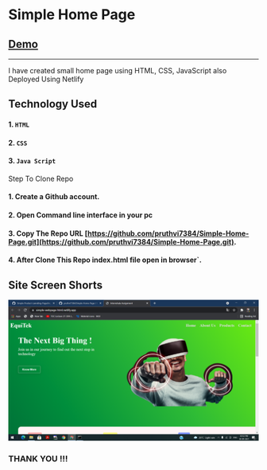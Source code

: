 # Simple Home Page
## [Demo](https://simple-webpage-html.netlify.app/)
--------

I have created small home page using HTML, CSS, JavaScript also Deployed Using Netlify
## Technology Used

#### 1. `HTML`
#### 2. `CSS`
#### 3. `Java Script`


Step To Clone Repo

#### 1. Create a Github account.
#### 2. Open Command line interface in your pc
#### 3. Copy The Repo URL [https://github.com/pruthvi7384/Simple-Home-Page.git](https://github.com/pruthvi7384/Simple-Home-Page.git).
#### 4. After Clone This Repo index.html file open in browser`.

Site Screen Shorts 
-----

<img src="https://github.com/pruthvi7384/Simple-Home-Page/blob/master/image.png">


### THANK YOU !!!
